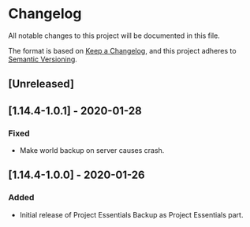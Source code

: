 # Changelog

All notable changes to this project will be documented in this file.

The format is based on [Keep a Changelog](https://keepachangelog.com/en/1.0.0/),
and this project adheres to [Semantic Versioning](https://semver.org/spec/v2.0.0.html).

## [Unreleased]

## [1.14.4-1.0.1] - 2020-01-28

### Fixed
- Make world backup on server causes crash.

## [1.14.4-1.0.0] - 2020-01-26

### Added
- Initial release of Project Essentials Backup as Project Essentials part.
